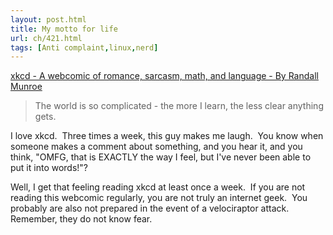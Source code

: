 ```yaml
---
layout: post.html
title: My motto for life
url: ch/421.html
tags: [Anti complaint,linux,nerd]
---
```

[xkcd - A webcomic of romance, sarcasm, math, and language - By Randall Munroe](http://xkcd.com/c263.html)

> The world is so complicated - the more I learn, the less clear anything gets.

I love xkcd.  Three times a week, this guy makes me laugh.  You know when someone makes a comment about something, and you hear it, and you think, "OMFG, that is EXACTLY the way I feel, but I've never been able to put it into words!"?

Well, I get that feeling reading xkcd at least once a week.  If you are not reading this webcomic regularly, you are not truly an internet geek.  You probably are also not prepared in the event of a velociraptor attack.  Remember, they do not know fear.
